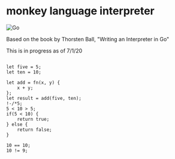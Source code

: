 # monkey language interpreter

![Go](https://github.com/coreyjs/monkey-interpreter/workflows/Go/badge.svg)

Based on the book by Thorsten Ball, "Writing an Interpreter in Go"


This is in progress as of 7/1/20

```

let five = 5;
let ten = 10;
	
let add = fn(x, y) {
	x + y;
};
let result = add(five, ten);
!-/*5;
5 < 10 > 5;
if(5 < 10) {
	return true;
} else {
	return false;
}
	
10 == 10;
10 != 9;
 ```
